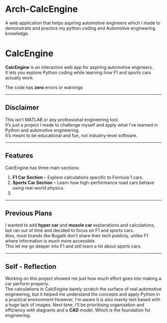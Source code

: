 # Arch-CalcEngine
A web application that helps aspiring automotive engineers which I made to demonstrate and practice my python coding and Automotive engineering knowledge.

# CalcEngine

**CalcEngine** is an interactive web app for aspiring automotive engineers.  
It lets you explore Python coding while learning how F1 and sports cars actually work.

The code has **zero** errors or warnings

---

## Disclaimer

This isn’t MATLAB or any professional engineering tool.  
It’s just a project I made to challenge myself and apply what I’ve learned in Python and automotive engineering.  
It’s meant to be educational and fun, not industry-level software.

---

## Features 

CalcEngine has three main sections:
1. **F1 Car Section** – Explore calculations specific to Formula 1 cars.  
2. **Sports Car Section** – Learn how high-performance road cars behave using real-world physics.
3. 
---

## Previous Plans 

I wanted to add **hyper car** and **muscle car** explanations and calculations, but ran out of time and decided to focus on F1 and sports cars.  
Also, most brands like Bugatti don’t share their tech publicly, unlike F1 where information is much more accessible.  
This let me go deeper into F1 and still learn a lot about sports cars.

---

## Self - Reflection

Working on this project showed me just how much effort goes into making a car perform properly.  
The calculations in CalcEngine barely scratch the surface of real automotive engineering, but it helped me understand the concepts and apply Python in a practical environment
However, I'm aware it is also mainly text based with a huge lack of images. Next time, i'll be prioritising organisation and efficiency with diagrams and a **CAD** model. Which is the
foundation for engineering.
